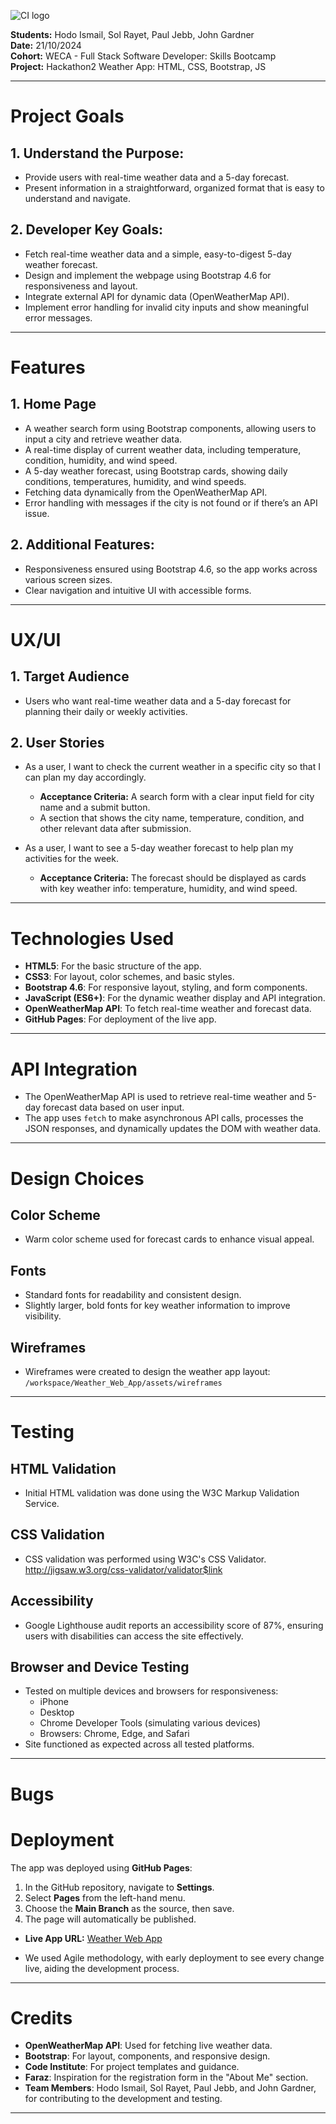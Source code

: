 ![CI logo](https://codeinstitute.s3.amazonaws.com/fullstack/ci_logo_small.png)

**Students:** Hodo Ismail, Sol Rayet, Paul Jebb, John Gardner  
**Date:** 21/10/2024  
**Cohort:** WECA - Full Stack Software Developer: Skills Bootcamp  
**Project:** Hackathon2 Weather App: HTML, CSS, Bootstrap, JS

---

# Project Goals

## 1. Understand the Purpose:

- Provide users with real-time weather data and a 5-day forecast.
- Present information in a straightforward, organized format that is easy to understand and navigate.

## 2. Developer Key Goals:

- Fetch real-time weather data and a simple, easy-to-digest 5-day weather forecast.
- Design and implement the webpage using Bootstrap 4.6 for responsiveness and layout.
- Integrate external API for dynamic data (OpenWeatherMap API).
- Implement error handling for invalid city inputs and show meaningful error messages.

---

# Features

## 1. Home Page

- A weather search form using Bootstrap components, allowing users to input a city and retrieve weather data.
- A real-time display of current weather data, including temperature, condition, humidity, and wind speed.
- A 5-day weather forecast, using Bootstrap cards, showing daily conditions, temperatures, humidity, and wind speeds.
- Fetching data dynamically from the OpenWeatherMap API.
- Error handling with messages if the city is not found or if there’s an API issue.

## 2. Additional Features:

- Responsiveness ensured using Bootstrap 4.6, so the app works across various screen sizes.
- Clear navigation and intuitive UI with accessible forms.

---

# UX/UI

## 1. Target Audience

- Users who want real-time weather data and a 5-day forecast for planning their daily or weekly activities.

## 2. User Stories

- As a user, I want to check the current weather in a specific city so that I can plan my day accordingly.

  - **Acceptance Criteria:** A search form with a clear input field for city name and a submit button.
  - A section that shows the city name, temperature, condition, and other relevant data after submission.

- As a user, I want to see a 5-day weather forecast to help plan my activities for the week.
  - **Acceptance Criteria:** The forecast should be displayed as cards with key weather info: temperature, humidity, and wind speed.

---

# Technologies Used

- **HTML5**: For the basic structure of the app.
- **CSS3**: For layout, color schemes, and basic styles.
- **Bootstrap 4.6**: For responsive layout, styling, and form components.
- **JavaScript (ES6+)**: For the dynamic weather display and API integration.
- **OpenWeatherMap API**: To fetch real-time weather and forecast data.
- **GitHub Pages**: For deployment of the live app.

---

# API Integration

- The OpenWeatherMap API is used to retrieve real-time weather and 5-day forecast data based on user input.
- The app uses `fetch` to make asynchronous API calls, processes the JSON responses, and dynamically updates the DOM with weather data.

---

# Design Choices

## Color Scheme

- Warm color scheme used for forecast cards to enhance visual appeal.

## Fonts

- Standard fonts for readability and consistent design.
- Slightly larger, bold fonts for key weather information to improve visibility.

## Wireframes

- Wireframes were created to design the weather app layout:  
  `/workspace/Weather_Web_App/assets/wireframes`

---

# Testing

## HTML Validation

- Initial HTML validation was done using the W3C Markup Validation Service.

## CSS Validation

- CSS validation was performed using W3C's CSS Validator. http://jigsaw.w3.org/css-validator/validator$link

## Accessibility

- Google Lighthouse audit reports an accessibility score of 87%, ensuring users with disabilities can access the site effectively.

## Browser and Device Testing

- Tested on multiple devices and browsers for responsiveness:
  - iPhone
  - Desktop
  - Chrome Developer Tools (simulating various devices)
  - Browsers: Chrome, Edge, and Safari
- Site functioned as expected across all tested platforms.

---

# Bugs

# Deployment

The app was deployed using **GitHub Pages**:

1. In the GitHub repository, navigate to **Settings**.
2. Select **Pages** from the left-hand menu.
3. Choose the **Main Branch** as the source, then save.
4. The page will automatically be published.

- **Live App URL:** [Weather Web App](https://johnwgardner.github.io/Weather_Web_App)

- We used Agile methodology, with early deployment to see every change live, aiding the development process.

---

# Credits

- **OpenWeatherMap API**: Used for fetching live weather data.
- **Bootstrap**: For layout, components, and responsive design.
- **Code Institute**: For project templates and guidance.
- **Faraz**: Inspiration for the registration form in the "About Me" section.
- **Team Members**: Hodo Ismail, Sol Rayet, Paul Jebb, and John Gardner, for contributing to the development and testing.

---
